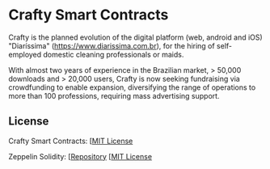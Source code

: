 # Crafty Smart Contracts

Crafty is the planned evolution of the digital platform (web, android and iOS) "Diaríssima" (https://www.diarissima.com.br), for the hiring of self-employed domestic cleaning professionals or maids.

With almost two years of experience in the Brazilian market, > 50,000 downloads and > 20,000 users, Crafty is now seeking fundraising via crowdfunding to enable expansion, diversifying the range of operations to more than 100 professions, requiring mass advertising support.

## License

Crafty Smart Contracts: 
[[MIT License](https://github.com/crafty-work/smart-contract/blob/master/LICENSE)


Zeppelin Solidity: 
[[Repository](https://github.com/OpenZeppelin/zeppelin-solidity)
[[MIT License](https://github.com/OpenZeppelin/zeppelin-solidity/blob/master/LICENSE-3RD-PARTY)